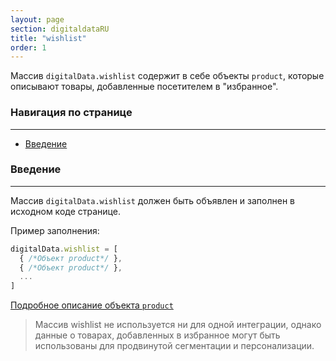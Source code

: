 ```yaml
---
layout: page
section: digitaldataRU
title: "wishlist"
order: 1
---
```


Массив `digitalData.wishlist` содержит в себе объекты `product`, которые описывают товары, добавленные посетителем в "избранное".

### Навигация по странице
------
<ul class="page-navigation">
  <li><a href="#0">Введение</a></li>
</ul>


### <a name="0"></a>Введение
------
Массив `digitalData.wishlist` должен быть объявлен и заполнен в исходном коде странице.

Пример заполнения:
```javascript
digitalData.wishlist = [
  { /*Объект product*/ },
  { /*Объект product*/ },
  ...
]
```
[Подробное описание объекта `product`](/ru/digitaldata/product)

>Массив wishlist не используется ни для одной интеграции, однако данные о товарах, добавленных в избранное могут быть использованы для продвинутой сегментации и персонализации.
